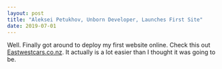 ```yaml
---
layout: post
title: "Aleksei Petukhov, Unborn Developer, Launches First Site"
date: 2019-07-01
---
```


Well. Finally got around to deploy my first website online. Check this out [Eastwestcars.co.nz](https://eastwestcars.co.nz). It actually is a lot easier than I thought it was going to be.

